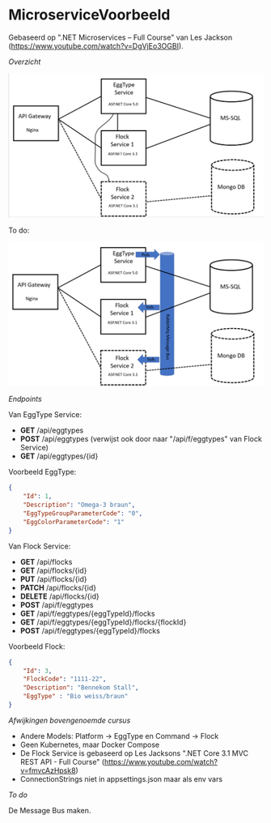 # MicroserviceVoorbeeld

Gebaseerd op ".NET Microservices – Full Course" van Les Jackson (https://www.youtube.com/watch?v=DgVjEo3OGBI).

*Overzicht*

![alt text](https://github.com/Joost1982/MicroserviceVoorbeeld/blob/master/overzicht.png)

To do:

![alt text](https://github.com/Joost1982/MicroserviceVoorbeeld/blob/master/overzicht_rabbitMq.png)

*Endpoints*

Van EggType Service:
- **GET**		/api/eggtypes		
- **POST**		/api/eggtypes		(verwijst ook door naar "/api/f/eggtypes" van Flock Service)
- **GET** 		/api/eggtypes/{id}	

Voorbeeld EggType:
```json
{
	"Id": 1,
	"Description": "Omega-3 braun",
	"EggTypeGroupParameterCode": "0",
	"EggColorParameterCode": "1"
}
```

Van Flock Service:
- **GET**		/api/flocks
- **GET**		/api/flocks/{id}
- **PUT**		/api/flocks/{id}
- **PATCH**		/api/flocks/{id}
- **DELETE**	/api/flocks/{id}
- **POST** 		/api/f/eggtypes	
- **GET** 		/api/f/eggtypes/{eggTypeId}/flocks	
- **GET** 		/api/f/eggtypes/{eggTypeId}/flocks/{flockId}
- **POST** 		/api/f/eggtypes/{eggTypeId}/flocks

Voorbeeld Flock:
```json
{
    "Id": 3,
    "FlockCode": "1111-22",
    "Description": "Bennekom Stall",
    "EggType" : "Bio weiss/braun"
}
```

*Afwijkingen bovengenoemde cursus*

- Andere Models: Platform -> EggType en Command -> Flock
- Geen Kubernetes, maar Docker Compose
- De Flock Service is gebaseerd op Les Jacksons ".NET Core 3.1 MVC REST API - Full Course" (https://www.youtube.com/watch?v=fmvcAzHpsk8)
- ConnectionStrings niet in appsettings.json maar als env vars

*To do*

De Message Bus maken.



